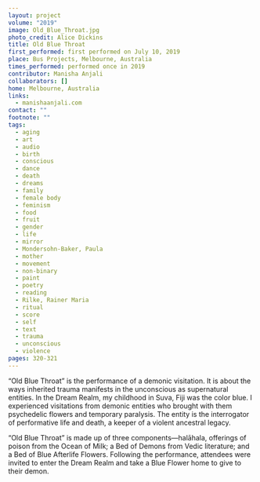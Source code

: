 ```yaml
---
layout: project
volume: "2019"
image: Old_Blue_Throat.jpg
photo_credit: Alice Dickins
title: Old Blue Throat
first_performed: first performed on July 10, 2019
place: Bus Projects, Melbourne, Australia
times_performed: performed once in 2019
contributor: Manisha Anjali
collaborators: []
home: Melbourne, Australia
links:
  - manishaanjali.com
contact: ""
footnote: ""
tags:
  - aging
  - art
  - audio
  - birth
  - conscious
  - dance
  - death
  - dreams
  - family
  - female body
  - feminism
  - food
  - fruit
  - gender
  - life
  - mirror
  - Mondersohn-Baker, Paula
  - mother
  - movement
  - non-binary
  - paint
  - poetry
  - reading
  - Rilke, Rainer Maria
  - ritual
  - score
  - self
  - text
  - trauma
  - unconscious
  - violence
pages: 320-321
---
```


“Old Blue Throat” is the performance of a demonic visitation. It is about the ways inherited trauma manifests in the unconscious as supernatural entities. In the Dream Realm, my childhood in Suva, Fiji was the color blue. I experienced visitations from demonic entities who brought with them psychedelic flowers and temporary paralysis. The entity is the interrogator of performative life and death, a keeper of a violent ancestral legacy.

“Old Blue Throat” is made up of three components—halāhala, offerings of poison from the Ocean of Milk; a Bed of Demons from Vedic literature; and a Bed of Blue Afterlife Flowers. Following the performance, attendees were invited to enter the Dream Realm and take a Blue Flower home to give to their demon.
